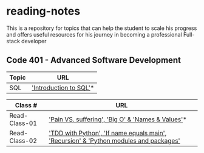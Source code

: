 # reading-notes

 This is a repository for topics that can help the student to scale his progress and offers useful resources for his journey in becoming a professional Full-stack developer

## Code 401 - Advanced Software Development

| **Topic** | **URL** |
| -------- | -----------|
| SQL |['Introduction to SQL'](./SQL-Practice/read-SQL%20commands.md)*    |

| **Class #** | **URL** |
| -------- | -----------|
| Read-Class-01   |['Pain VS. suffering', 'Big O' & 'Names & Values'](./Read-Class-01.md)*    |
| Read-Class-02   |['TDD with Python', 'If name equals main', 'Recursion' & 'Python modules and packages'](./Read-Class-02.md)|
